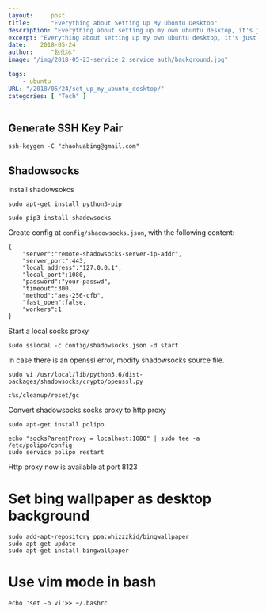 ```yaml
---
layout:     post
title:      "Everything about Setting Up My Ubuntu Desktop"
description: "Everything about setting up my own ubuntu desktop, it's just a Note in case I need it later"
excerpt: "Everything about setting up my own ubuntu desktop, it's just a Note in case I need it later"
date:    2018-05-24
author:     "赵化冰"
image: "/img/2018-05-23-service_2_service_auth/background.jpg"

tags:
    - ubuntu
URL: "/2018/05/24/set_up_my_ubuntu_desktop/"
categories: [ "Tech" ]
---
```


## Generate SSH Key Pair

```
ssh-keygen -C "zhaohuabing@gmail.com"
```

## Shadowsocks

Install shadowsokcs

```
sudo apt-get install python3-pip

sudo pip3 install shadowsocks
```

Create config at ```config/shadowsocks.json```, with the following content:

```
{
	"server":"remote-shadowsocks-server-ip-addr",
	"server_port":443,
	"local_address":"127.0.0.1",
	"local_port":1080,
	"password":"your-passwd",
	"timeout":300,
	"method":"aes-256-cfb",
	"fast_open":false,
	"workers":1
}
```

Start a local socks proxy

```
sudo sslocal -c config/shadowsocks.json -d start
```

In case there is an openssl error, modify shadowsocks source file.

```
sudo vi /usr/local/lib/python3.6/dist-packages/shadowsocks/crypto/openssl.py

:%s/cleanup/reset/gc
```

Convert shadowsocks socks proxy to http proxy

```
sudo apt-get install polipo

echo "socksParentProxy = localhost:1080" | sudo tee -a /etc/polipo/config
sudo service polipo restart
```

Http proxy now is available at port 8123

# Set bing wallpaper as desktop background

```
sudo add-apt-repository ppa:whizzzkid/bingwallpaper
sudo apt-get update
sudo apt-get install bingwallpaper
```

# Use vim mode in bash

```
echo 'set -o vi'>> ~/.bashrc
```
